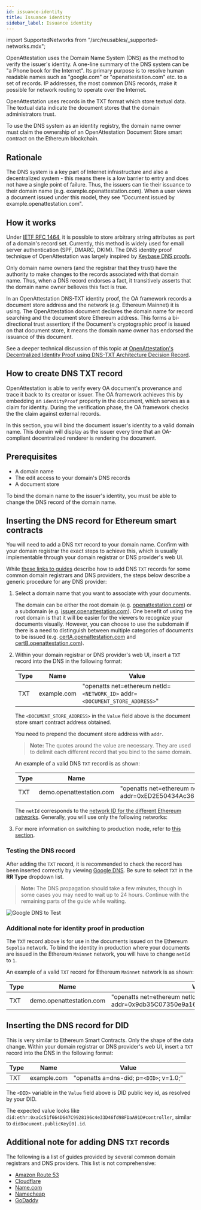 ```yaml
---
id: issuance-identity
title: Issuance identity
sidebar_label: Issuance identity
---
```

import SupportedNetworks from "/src/reusables/_supported-networks.mdx";

OpenAttestation uses the Domain Name System (DNS) as the method to verify the issuer's identity. A one-line summary of the DNS system can be "a Phone book for the Internet". Its primary purpose is to resolve human readable names such as "google.com" or "openattestation.com" etc. to a set of records. IP addresses, the most common DNS records, make it possible for network routing to operate over the Internet.

OpenAttestation uses records in the TXT format which store textual data. The textual data indicate the document stores that the domain administrators trust.

To use the DNS system as an identity registry, the domain name owner must claim the ownership of an OpenAttestation Document Store smart contract on the Ethereum blockchain.

## Rationale

The DNS system is a key part of Internet infrastructure and also a decentralized system - this means there is a low barrier to entry and does not have a single point of failure. Thus, the issuers can tie their issuance to their domain name (e.g. example.openattestation.com). When a user views a document issued under this model, they see "Document issued by example.openattestation.com".

## How it works

Under [IETF RFC 1464](https://tools.ietf.org/html/rfc1464), it is possible to store arbitrary string attributes as part of a domain's record set. Currently, this method is widely used for email server authentication (SPF, DMARC, DKIM). The DNS identity proof technique of OpenAttestation was largely inspired by [Keybase DNS proofs](https://github.com/keybase/keybase-issues/issues/367).

Only domain name owners (and the registrar that they trust) have the authority to make changes to the records associated with that domain name. Thus, when a DNS record endorses a fact, it transitively asserts that the domain name owner believes this fact is true.

In an OpenAttestation DNS-TXT identity proof, the OA framework records a document store address and the network (e.g. Ethereum Mainnet) it is using. The OpenAttestation document declares the domain name for record searching and the document store Ethereum address. This forms a bi-directional trust assertion; if the Document's cryptographic proof is issued on that document store, it means the domain name owner has endorsed the issuance of this document.

See a deeper technical discussion of this topic at [OpenAttestation's Decentralized Identity Proof using DNS-TXT Architecture Decision Record](https://github.com/Open-Attestation/adr/blob/master/decentralized_identity_proof_DNS-TXT.md).

## How to create DNS TXT record

OpenAttestation is able to verify every OA document's provenance and trace it back to its creator or issuer. The OA framework achieves this by embedding an `identityProof` property in the document, which serves as a claim for identity. During the verification phase, the OA framework checks the the claim against external records.

In this section, you will bind the document issuer's identity to a valid domain name. This domain will display as the issuer every time that an OA-compliant decentralized renderer is rendering the document.

## Prerequisites

- A domain name
- The edit access to your domain's DNS records
- A document store

To bind the domain name to the issuer's identity, you must be able to change the DNS record of the domain name.

## Inserting the DNS record for Ethereum smart contracts

You will need to add a DNS `TXT` record to your domain name. Confirm with your domain registrar the exact steps to achieve this, which is usually implementable through your domain registrar or DNS provider's web UI.

While [these links to guides](#additional-note-for-adding-dns-txt-records) describe how to add DNS `TXT` records for some common domain registrars and DNS providers, the steps below describe a generic procedure for any DNS provider:

1. Select a domain name that you want to associate with your documents. 

    The domain can be either the root domain (e.g. [openattestation.com](http://openattestation.com/)) or a subdomain (e.g. [issuer.openattestation.com](http://issuer.openattestation.com/)). One benefit of using the root domain is that it will be easier for the viewers to recognize your documents visually. However, you can choose to use the subdomain if there is a need to distinguish between multiple categories of documents to be issued (e.g. [certA.openattestation.com](http://certa.openattestation.com/) and [certB.openattestation.com](http://certb.openattestation.com/)).

2. Within your domain registrar or DNS provider's web UI, insert a `TXT` record into the DNS in the following format:

    | Type | Name        | Value                                                           |
    | ---- | ----------- | --------------------------------------------------------------- |
    | TXT  | example.com | "openatts net=ethereum netId=`<NETWORK_ID>` addr=`<DOCUMENT_STORE_ADDRESS>`" |

    The `<DOCUMENT_STORE_ADDRESS>` in the `Value` field above is the document store smart contract address obtained. 
    
    You need to prepend the document store address with `addr`.

    >**Note:** The quotes around the value are necessary. They are used to delimit each different record that you bind to the same domain.

    An example of a valid DNS `TXT` record is as shown:

    | Type | Name                     | Value                                                                           |
    | ---- | ------------------------ | ------------------------------------------------------------------------------- |
    | TXT  | demo.openattestation.com | "openatts net=ethereum netId=11155111 addr=0xED2E50434Ac3623bAD763a35213DAD79b43208E4" |

    The `netId` corresponds to the [network ID for the different Ethereum networks](https://chainid.network/). Generally, you will use only the following networks:

    <!-- Reusing the Network Table here -->

    <SupportedNetworks />

3. For more information on switching to production mode, refer to [this section](#additional-note-for-identity-proof-in-production).

### Testing the DNS record

After adding the `TXT` record, it is recommended to check the record has been inserted correctly by viewing [Google DNS](https://dns.google.com/). Be sure to select `TXT` in the **RR Type** dropdown list.

>**Note:** The DNS propagation should take a few minutes, though in some cases you may need to wait up to 24 hours. Continue with the remaining parts of the guide while waiting.

![Google DNS to Test](/docs/guides-section/configure-dns/google-dns.png)

### Additional note for identity proof in production

The `TXT` record above is for use in the documents issued on the Ethereum `Sepolia` network. To bind the identity in production where your documents are issued in the Ethereum `Mainnet` network, you will have to change `netId` to `1`.

An example of a valid `TXT` record for Ethereum `Mainnet` network is as shown:

| Type | Name                     | Value                                                                           |
| ---- | ------------------------ | ------------------------------------------------------------------------------- |
| TXT  | demo.openattestation.com | "openatts net=ethereum netId=1 addr=0x9db35C07350e9a16C828dAda37fd9c2923c75812" |

## Inserting the DNS record for DID

This is very similar to Ethereum Smart Contracts. Only the shape of the data change.
Within your domain registrar or DNS provider's web UI, insert a `TXT` record into the DNS in the following format:

| Type | Name        | Value                                   |
| ---- | ----------- | --------------------------------------- |
| TXT  | example.com | "openatts a=dns-did; p=`<DID>`; v=1.0;" |

The `<DID>` variable in the `Value` field above is DID public key id, as resolved by your DID. 

The expected value looks like `did:ethr:0xaCc51f664D647C9928196c4e33D46fd98FDaA91D#controller`, similar to `didDocument.publicKey[0].id`.

## Additional note for adding DNS `TXT` records

The following is a list of guides provided by several common domain registrars and DNS providers. This list is not comprehensive:

- [Amazon Route 53](https://docs.aws.amazon.com/ses/latest/DeveloperGuide/dns-txt-records.html)
- [Cloudflare](https://support.cloudflare.com/hc/en-us/articles/360019093151-Managing-DNS-records-in-Cloudflare)
- [Name.com](https://www.name.com/support/articles/115004972547-Adding-a-TXT-Record)
- [Namecheap](https://www.namecheap.com/support/knowledgebase/article.aspx/317/2237/how-do-i-add-txtspfdkimdmarc-records-for-my-domain)
- [GoDaddy](https://sg.godaddy.com/help/add-a-txt-record-19232)
